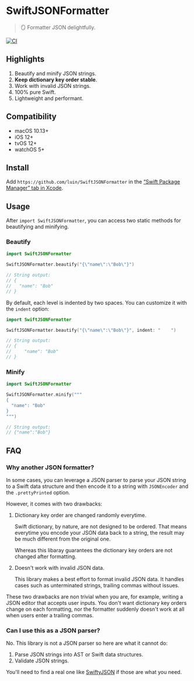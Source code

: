# SwiftJSONFormatter

> 🪞 Formatter JSON delightfully.

[![CI](https://github.com/luin/SwiftJSONFormatter/actions/workflows/main.yml/badge.svg)](https://github.com/luin/SwiftJSONFormatter/actions/workflows/main.yml)

## Highlights

1. Beautify and minify JSON strings.
2. **Keep dictionary key order stable**.
3. Work with invalid JSON strings.
4. 100% pure Swift.
5. Lightweight and performant.

## Compatibility

* macOS 10.13+
* iOS 12+
* tvOS 12+
* watchOS 5+

## Install
Add `https://github.com/luin/SwiftJSONFormatter` in the [“Swift Package Manager” tab in Xcode](https://developer.apple.com/documentation/swift_packages/adding_package_dependencies_to_your_app).

## Usage

After `import SwiftJSONFormatter`, you can access two static methods for beautifying and minifying.

### Beautify

```swift
import SwiftJSONFormatter

SwiftJSONFormatter.beautify("{\"name\":\"Bob\"}")

// String output:
// {
//   "name": "Bob"
// }
```

By default, each level is indented by two spaces. You can customize it with the `indent` option:

```swift
import SwiftJSONFormatter

SwiftJSONFormatter.beautify("{\"name\":\"Bob\"}", indent: "    ")

// String output:
// {
//     "name": "Bob"
// }
```

### Minify

```swift
import SwiftJSONFormatter

SwiftJSONFormatter.minify("""
{
  "name": "Bob"
}
""")

// String output:
// {"name":"Bob"}
```

## FAQ

### Why another JSON formatter?

In some cases, you can leverage a JSON parser to parse your JSON string to a Swift data structure
and then encode it to a string with `JSONEncoder` and the `.prettyPrinted` option.

However, it comes with two drawbacks:

1. Dictionary key order are changed randomly everytime.

    Swift dictionary, by nature, are not designed to be ordered. That means everytime you encode your
    JSON data back to a string, the result may be much different from the original one.

    Whereas this libaray guarantees the dictionary key orders are not changed after formatting.

2. Doesn't work with invalid JSON data.

    This library makes a best effort to format invalid JSON data. It handles cases such as unterminated strings, trailing commas without issues.

These two drawbacks are non trivial when you are, for example, writing a JSON editor that accepts user inputs. You don't want dictionary key orders change
on each formatting, nor the formatter suddenly doesn't work at all when users enter a trailing commas.

### Can I use this as a JSON parser?

No. This library is not a JSON parser so here are what it cannot do:

1. Parse JSON strings into AST or Swift data structures.
2. Validate JSON strings.

You'll need to find a real one like [SwiftyJSON](https://github.com/SwiftyJSON/SwiftyJSON) if those are what you need.
